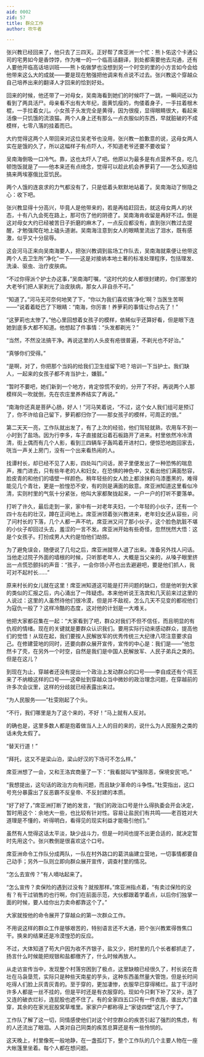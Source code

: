 ```yaml
---
aid: 0002
zid: 57
title: 群众工作
author: 吹牛者

---
```




  张兴教已经回来了，他只去了三四天。正好帮了席亚洲一个忙：熊卜佑这个卡通公司的宅男如今是香饽饽，作为唯一的一个临高话翻译，到处都需要他去沟通，还有人要他开临高话培训班——熊卜佑做梦也没想到另一个时空的里的小方言如今会给他带来这么大的成就——要是现在勉强把他调来有点说不过去。张兴教这个穿越众自己培养出来的翻译人才回来的恰到好处。

  回来的时候，他还带了一对母女，吴南海看到她们的时候吓了一跳，一瞬间还以为看到了两具活尸。母亲看不出有大年纪，面黄饥瘦的，佝偻着身子，一手拄着根木棍，一手拉着女儿。小女孩子头发完全是黄得，因为很瘦，显得眼睛很大，看起来活像一只饥饿的流浪猫。两个人身上还有那么一点衣服似的东西，早就脏破的不成模样，七零八落的挂着而已。

  大约觉得这两个人带回来对这位吴老爷也没用，张兴教一脸歉意的说，这母女两人实在是饿的久了，所以这幅样子有点吓人，不知道老爷还要不要收留？

  吴南海倒吸一口冷气。靠，这也太吓人了吧。他原以为最多是有点营养不良，吃几顿饱饭就是了——他本来还有点绮念，觉得可以趁此机会养萝莉了——怎么知道给搞来两埃塞俄比亚饥民。

  两个人饿的连哀求的力气都没有了，只是低着头默默地站着了。吴南海动了恻隐之心：收下吧。

  张兴教显得十分高兴，毕竟人是他带来的，若是再给赶回去，就这母女两人的状态，十有八九会死在路上，那可伤了他的阴德了。吴南海肯收留是再好不过。倒是这对母女大约已经被苦日子折磨的麻木了，一点反应都没有，直到张兴教过去提醒，才勉强爬在地上磕头道谢。吴南海注意到女人的眼睛里流出了泪水，既有感激，似乎又十分屈辱。

  这会河马正来向吴南海要人，把张兴教调到盐场工作队去，吴南海就乘便让他带这两个人去卫生所“净化”一下——这是对接纳本地土著的标准处理程序，包括理发、洗澡、驱虫、治疗皮肤病。

  “不过你得派个护士办这事，”吴南海叮嘱，“这时代的女人都很封建的，你们那里的大老爷们把人家剥光了治皮肤病，那女人非自杀不可。”

  “知道了。”河马无可奈何地笑了下，“你以为我们喜欢搞‘净化’啊？当医生苦啊——”说着着眨巴了下眼睛：“南海，你厉害！养萝莉的事情让你占先了！”

  “这萝莉也太惨了。”他心里回想着女孩子的模样，依稀似乎还算好看，但是眼下连她到底多大都不知道。他想起了件事情：“头发都剃光？”

  “当然，不然没法搞干净。再说这里的人头皮有疮很普遍，不剃光也不好治。”

  “真够你们受得。”

  “是啊，对了，你把那个当妈的给我们卫生组留下吧？培训一下当护士。我们缺人，一起来的女孩子都不肯当护士，嫌脏。”

  “暂时不要吧，她们新到一个地方，肯定惊慌不安的，分开了不好。再说两个人那模样风一吹就倒，先在农庄里养养结实了再说。”

  “南海你还真是菩萨心肠，好人！”河马笑着说，“不过，这个女人我们组可是预订了，你不许给自己留下，萝莉都归你了——那女孩子的模样，可周正的很。”

  第二天天一亮，工作队就出发了，有了上次的经验，他们驾轻就熟，农用车不到一小时到了盐场。因为行李多，车子直接就沿着石板路开了进来。村里依然冷冷清清，街上偶而有几个人影，看到三四辆车子轰鸣着开进村口，便惊恐地跑回家去，咣当一声关上房门，没有一个出来看热闹的人。

  找谭村长，却已经不见了人影，四处叫门问话，房子里便发出了一种恐怖的喘息声，推门进去，只有些年老的人和妇女，在恐惧的神色中，又看出他们满面愁容，脸皮青的和他们的墙壁一样颜色。稍年轻些的女人脸上都涂抹的乌漆墨黑的，难得能见几个青壮，更是一脸惶恐不安，有的则是满面的敌意。席亚洲知道这里看似冷清，实则村里的气氛十分紧张，他叫大家都聚拢起来，一户一户的打听不要落单。

  打听了许久，最后走到一家，家中有一对老年夫妇，一个年轻的小伙子，还有一个四十左右的壮汉，蹲在正间地上。席亚洲领着张兴教进来，老年妇女还从容些，问了问村长的下落，几个人都一声不吭，席亚洲又问了那小伙子，这个脸色肮脏不堪的小伙子却回过头去，羞涩的一言不发。席亚洲开始有些奇怪，忽然恍然大悟：这是个女孩子。打扮成男人大约是怕他们劫掠。

  为了避免误会，随便说了几句之后，席亚洲就带人退了出来。准备另外找人问话。当他走过院子外面的墙根的时候，只听那老年人，大概是当父亲的，从嗓子眼里挤出一点慌恐颤抖的声音：“孩子，一会你领小芹也出去避避吧，要是他们抓人，我可对不起村长……”

  原来村长的女儿就在这里！席亚洲知道这可能是打开问题的缺口，但是他听到大家的类似的汇报之后，内心涌出了一阵疑虑。本来他听说王洛宾和几天前来过这里的人说过：这里的人虽然待他们很冷漠，但是并不敌视，怎么几天不见变的都视他们为寇仇一般了？这样冷酷的态度，这对他的计划是一大难关。

  他把大家都召集在一起：“大家看到了吧，群众对我们不但不信任，而且明显的有仇视的情绪。现在的关键就是要群众认识我们。要用实际行动来感动群众，提高他们的觉悟！从现在起，我们要按人民解放军的优秀传统三大纪律八项注意要求自己。在修建营地的同时，还要向群众展开宣传，宣传的中心是：我们是——”他忽然卡了壳，在另外一个时空，自然是我们是中国人民解放军、人民子弟兵之类的。但是在这儿？

  到现在为止，穿越者还没有提出一个政治上发动群众的口号——李自成还有个闯王来了不纳粮这样的口号——这牵扯到穿越众当中微妙的政治理念问题，在穿越前的许多次会议里，这样的分歧就已经表露出来过。

  “为人民服务——”杜雯刚起了个头。

  “不行，我们哪里是为了这个来的，不好！”马上就有人反对。

  的确也是，这里多数人都是抱着做当人上人的目的来的，说什么为人民服务之类的话未免太假了。

  “替天行道！”

  “拜托，这又不是梁山泊，梁山好汉的下场可不怎么样。”

  席亚洲想了一会，又和王洛宾商量了一下：“我看就叫‘铲强除恶，保境安民’吧。”

  “我想提出，这句话的政治方向有问题，而且缺少革命的斗争性。”杜雯指出，这口号充分暴露出了反恶霸不反皇帝、不反封建的本质。

  “好了好了，”席亚洲打断了她的发言，“我们的政治口号是什么得执委会开会决定，暂时用这个：余地大一些，也比较有针对性。容易让盐民们有共鸣——老百姓对大道理是不懂的，听得明白，看得见的现实利益才能吸引他们。”

  虽然有人觉得这话太平淡，缺少战斗力，但是一时间也提不出更合适的，就决定暂时先用这个。张兴教倒是很喜欢这个口号。

  席亚洲命令工作队分成两队，一队在村外路口的葛洪庙建立营地，一切事情都要自己动手；另外一队则立即向群众展开宣传，调查村里的情况。

  “怎么去宣传？”有人嘀咕起来了。

  “怎么宣传？卖保险的遇到过没有？就按那样。”席亚洲指点着，“有卖过保险的没有？有干过销售的也行啊，你们在前面示范，大伙都跟着学着点，以后你们独掌一面的时候，要人给你出力卖命都靠这个了。”

  大家就按他的命令展开了穿越众的第一次群众工作。

  不用说这样的群众工作是够艰苦的，特别语言还不大通，把个张兴教累得唇焦口干。换来的结果还是冷漠惶恐的反应。

  不过，大体知道了苟大户因为收不齐银子，盐又少，把村里的几个长者都抓走了，扬言什么时候能把规银和盐都缴齐了，什么时候再放人。

  从走访宣传当中，发现整个村落穷困到了极点，这里缺粮已经很久了，村长说在青壮在马袅垦荒，实际只是种些天南星的芋头，这种东西虽然量大管饱，但是长时间吃得人们脸上灰青灰青的。至于穿的，更加凄惨，衣服早已穿得稀烂。盐丁干活时许多人都是一丝不挂的，但是平时还是有衣服穿的。现如今只剩下补了又补，连了又连的破衣烂衫，连屁股也遮不住了。有的全家四五口只有一件衣服，谁出大门谁穿，其余的在家光屁股窝草堆里。家家户户都称得上“家徒四壁”这几个字了。

  工作队了解了这一切，同情感使他们对这个时空群众的疾苦引起了强烈的焦虑，有的人还流出了眼泪。人类对自己同类的疾苦总算还是有一些怜悯的。

  这天晚上，村里像死一般地静，在一盏孤灯下，整个工作队的几个主要人物在一座大帐篷里坐着。每个人都在想问题。



